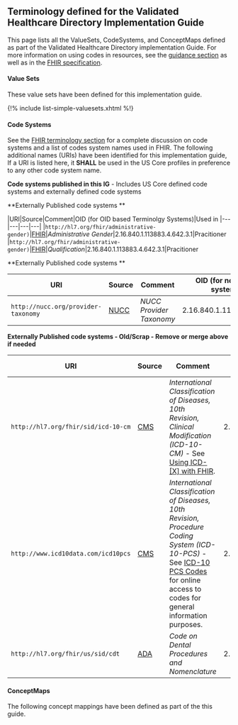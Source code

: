
## Terminology defined for the Validated Healthcare Directory Implementation Guide

This page lists all the ValueSets, CodeSystems, and ConceptMaps defined as part of the Validated Healthcare Directory implementation Guide. For more information on using codes in resources, see the [guidance section](guidance.html#using-codes-in-vhdir-profiles) as well as in the [FHIR specification](http://hl7.org/fhir/STU3/terminologies.html).

#### Value Sets

These value sets have been defined for this implementation guide.

{!% include list-simple-valuesets.xhtml %!}

#### Code Systems

See the [FHIR terminology section](http://hl7.org/fhir/STU3/terminologies-systems.html) for a complete discussion on code systems and a list of codes system names used in FHIR. The following additional names (URIs) have been identified for this implementation guide,   If a URI is listed here, it **SHALL** be used in the US Core profiles in preference to any other code system name.

**Code systems published in this IG** - Includes US Core defined code systems and externally defined code systems

<!-- {sdf% include list-simple-codesystems.xhtml %} -->

<p>
</p>

**Externally Published code systems **

|URI|Source|Comment|OID (for OID based Terminolgy Systems)|Used in
|---|---|---|---|
|`http://hl7.org/fhir/administrative-gender)`|[FHIR](https://www.hl7.org/fhir/valueset-administrative-gender.html)|*Administrative Gender*|2.16.840.1.113883.4.642.3.1|Pracitioner
|`http://hl7.org/fhir/administrative-gender)`|[FHIR](https://www.hl7.org/fhir/valueset-administrative-gender.html)|*Qualification*|2.16.840.1.113883.4.642.3.1|Pracitioner


**Externally Published code systems **

|URI|Source|Comment|OID (for non-FHIR systems)
|---|---|---|---|
|`http://nucc.org/provider-taxonomy`|[NUCC](http://www.nucc.org/index.php/code-sets-mainmenu-41/provider-taxonomy-mainmenu-40/csv-mainmenu-57)|*NUCC Provider Taxonomy*|2.16.840.1.113883.6.101


**Externally Published code systems - Old/Scrap - Remove or merge above if needed**

|URI|Source|Comment|OID (for non-FHIR systems)
|---|---|---|---|
|`http://hl7.org/fhir/sid/icd-10-cm`|[CMS](http://www.cms.gov/Medicare/Coding/ICD10/)|*International Classification of Diseases, 10th Revision, Clinical Modification (ICD-10-CM)* -  See [Using ICD-[X] with FHIR](http://hl7.org/fhir/STU3/icd.html#4.2.11).|2.16.840.1.113883.6.90
|`http://www.icd10data.com/icd10pcs`|[CMS](http://www.cms.gov/Medicare/Coding/ICD10/)|*International Classification of Diseases, 10th Revision, Procedure Coding System (ICD-10-PCS)* -  See [ICD-10 PCS Codes](http://www.icd10data.com/icd10pcs) for online access to codes for general information purposes. |2.16.840.1.113883.6.4
|`http://hl7.org/fhir/us/sid/cdt`|[ADA](http://www.ada.org/en/publications/cdt)|*Code on Dental Procedures and Nomenclature*|2.16.840.1.113883.6.13

<!--
|[urn:oid:2.16.840.1.113883.6.238](CodeSystem-cdcrec.html)|[CDC](https://www.cdc.gov/phin/resources/vocabulary/index.html)|*Race & Ethnicity - CDC* - See [CDC Race and Ethnicity Code Set Version 1.0](https://www.cdc.gov/phin/resources/vocabulary/documents/cdc-race--ethnicity-background-and-purpose.pdf).|2.16.840.1.113883.6.238
-->

<p>
</p>

#### ConceptMaps

The following concept mappings have been defined as part of the this guide.

  <!-- {sdf% include list-simple-conceptmaps.xhtml %} -->
<p>
</p>
